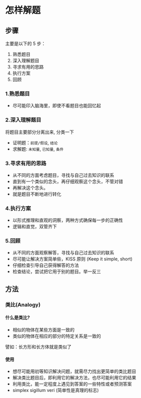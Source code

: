 # 怎样解题

## 步骤
主要是以下的 5 步：
1. 熟悉题目
2. 深入理解题目
3. 寻求有用的思路
4. 执行方案
5. 回顾

### 1.熟悉题目
- 尽可能印入脑海里，即使不看题目也能回忆起

### 2.深入理解题目
将题目主要部分分离出来, 分类一下
- 证明题：`前提/假设`, `结论`
- 求解题: `未知量`, `已知量`, `条件`

### 3.寻求有用的思路
- 从不同的方面考虑题目，寻找与自己过去知识的联系
- 直到有一个类似的念头，再仔细观察这个念头，不管对错
- 再解决这个念头。
- 就是题目不断地进行转化

### 4.执行方案
- 以形式推理和直观的洞察，两种方式确保每一步的正确性
- 逻辑和直觉，双管齐下

### 5.回顾
- 从不同的方面观察解答，寻找与自己过去知识的联系
- 尽可能让解决方案简单些，KISS 原则 (Keep it simple, short)
- 仔细检查引导自己获得解答的方法 
- 检查结论，尝试把它用于别的题目。举一反三


## 方法

### 类比(Analogy)

#### 什么是类比?
- 相似的物体在某些方面是一致的
- 类似的物体在相应的部分的特定关系是一致的

譬如：长方形和长方体就是类似了

#### 使用
- 想尽可能用初等知识解决问题，就需尽力找出更简单的类比题目
- 解决类比题目后，即利用它的解决方法，也尽可能利用它的结果
- 利用类比，能一定程度上遇见到答案的一些特性或者预测答案
- simplex sigillum veri (简单性是真理的标志)